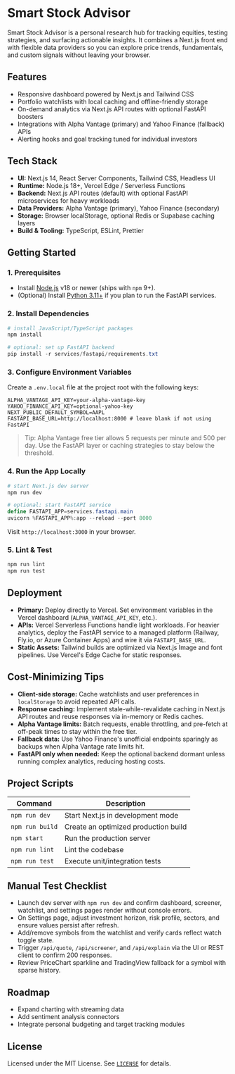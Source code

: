 # Smart Stock Advisor

Smart Stock Advisor is a personal research hub for tracking equities, testing strategies, and surfacing actionable insights. It combines a Next.js front end with flexible data providers so you can explore price trends, fundamentals, and custom signals without leaving your browser.

## Features

- Responsive dashboard powered by Next.js and Tailwind CSS
- Portfolio watchlists with local caching and offline-friendly storage
- On-demand analytics via Next.js API routes with optional FastAPI boosters
- Integrations with Alpha Vantage (primary) and Yahoo Finance (fallback) APIs
- Alerting hooks and goal tracking tuned for individual investors

## Tech Stack

- **UI:** Next.js 14, React Server Components, Tailwind CSS, Headless UI
- **Runtime:** Node.js 18+, Vercel Edge / Serverless Functions
- **Backend:** Next.js API routes (default) with optional FastAPI microservices for heavy workloads
- **Data Providers:** Alpha Vantage (primary), Yahoo Finance (secondary)
- **Storage:** Browser localStorage, optional Redis or Supabase caching layers
- **Build & Tooling:** TypeScript, ESLint, Prettier

## Getting Started

### 1. Prerequisites

- Install [Node.js](https://nodejs.org/) v18 or newer (ships with `npm` 9+).
- (Optional) Install [Python 3.11+](https://www.python.org/) if you plan to run the FastAPI services.

### 2. Install Dependencies

```powershell
# install JavaScript/TypeScript packages
npm install

# optional: set up FastAPI backend
pip install -r services/fastapi/requirements.txt
```

### 3. Configure Environment Variables

Create a `.env.local` file at the project root with the following keys:

```dotenv
ALPHA_VANTAGE_API_KEY=your-alpha-vantage-key
YAHOO_FINANCE_API_KEY=optional-yahoo-key
NEXT_PUBLIC_DEFAULT_SYMBOL=AAPL
FASTAPI_BASE_URL=http://localhost:8000 # leave blank if not using FastAPI
```

> Tip: Alpha Vantage free tier allows 5 requests per minute and 500 per day. Use the FastAPI layer or caching strategies to stay below the threshold.

### 4. Run the App Locally

```powershell
# start Next.js dev server
npm run dev

# optional: start FastAPI service
define FASTAPI_APP=services.fastapi.main
uvicorn %FASTAPI_APP%:app --reload --port 8000
```

Visit `http://localhost:3000` in your browser.

### 5. Lint & Test

```powershell
npm run lint
npm run test
```

## Deployment

- **Primary:** Deploy directly to Vercel. Set environment variables in the Vercel dashboard (`ALPHA_VANTAGE_API_KEY`, etc.).
- **APIs:** Vercel Serverless Functions handle light workloads. For heavier analytics, deploy the FastAPI service to a managed platform (Railway, Fly.io, or Azure Container Apps) and wire it via `FASTAPI_BASE_URL`.
- **Static Assets:** Tailwind builds are optimized via Next.js Image and font pipelines. Use Vercel's Edge Cache for static responses.

## Cost-Minimizing Tips

- **Client-side storage:** Cache watchlists and user preferences in `localStorage` to avoid repeated API calls.
- **Response caching:** Implement stale-while-revalidate caching in Next.js API routes and reuse responses via in-memory or Redis caches.
- **Alpha Vantage limits:** Batch requests, enable throttling, and pre-fetch at off-peak times to stay within the free tier.
- **Fallback data:** Use Yahoo Finance's unofficial endpoints sparingly as backups when Alpha Vantage rate limits hit.
- **FastAPI only when needed:** Keep the optional backend dormant unless running complex analytics, reducing hosting costs.

## Project Scripts

| Command | Description |
| --- | --- |
| `npm run dev` | Start Next.js in development mode |
| `npm run build` | Create an optimized production build |
| `npm start` | Run the production server |
| `npm run lint` | Lint the codebase |
| `npm run test` | Execute unit/integration tests |

## Manual Test Checklist

- Launch dev server with `npm run dev` and confirm dashboard, screener, watchlist, and settings pages render without console errors.
- On Settings page, adjust investment horizon, risk profile, sectors, and ensure values persist after refresh.
- Add/remove symbols from the watchlist and verify cards reflect watch toggle state.
- Trigger `/api/quote`, `/api/screener`, and `/api/explain` via the UI or REST client to confirm 200 responses.
- Review PriceChart sparkline and TradingView fallback for a symbol with sparse history.

## Roadmap

- Expand charting with streaming data
- Add sentiment analysis connectors
- Integrate personal budgeting and target tracking modules

## License

Licensed under the MIT License. See [`LICENSE`](LICENSE) for details.
